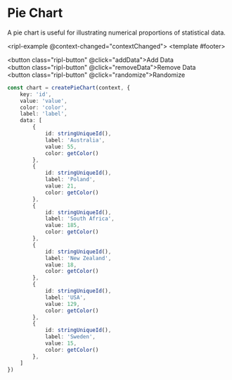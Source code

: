# Pie Chart

A pie chart is useful for illustrating numerical proportions of statistical data.

<ripl-example @context-changed="contextChanged">
    <template #footer>
        <div layout="row">
            <button class="ripl-button" @click="addData">Add Data</button>  
            <button class="ripl-button" @click="removeData">Remove Data</button>  
            <button class="ripl-button" @click="randomize">Randomize</button>  
        </div>
    </template>
</ripl-example>

<script lang="ts" setup>
import {
    ref,
} from 'vue';

import {
    Context,
    serialiseRGBA,
    clamp
} from '@ripl/core';

import {
    PieChart,
    createPieChart
} from '@ripl/charts';

import {
    stringUniqueId
} from '@ripl/utilities';

import {
    useRiplChart
} from '../../.vitepress/compositions/example';

const getColor = () => serialiseRGBA(
    clamp(Math.round(Math.random()) * 255, 80, 230),
    clamp(Math.round(Math.random()) * 255, 80, 230),
    clamp(Math.round(Math.random()) * 255, 80, 230),
    1
);

let data = Array.from([
    'Australia',
    'Poland',
    'South Africa',
    'New Zealand',
    'United States',
    'Sweden'
], label => getDataItem(label));

const {
    contextChanged,
    chart
} = useRiplChart(context => createPieChart(context, {
    key: 'id',
    value: 'value',
    color: 'color',
    label: 'label',
    data,
}));

function getDataValue() {
    return Math.round(Math.random() * 500);
}

function getDataItem(label: string = stringUniqueId()) {
    return {
        label,
        id: stringUniqueId(),
        value: getDataValue(),
        color: getColor()
    }
}

function update() {
    chart.value?.update({ data });
}

function editData(body: (index: number) => void) {
    const index = Math.floor(Math.random() * data.length);

    body(index);
    update();
}

function addData() {
    editData(index => data.splice(index, 0, getDataItem()));
}

function removeData() {
    editData(index => data.splice(index, 1));
}

function randomize() {
    data = data.map(item => ({
        ...item,
        value: getDataValue()
    }));

    update();
}
</script>

```typescript
const chart = createPieChart(context, {
    key: 'id',
    value: 'value',
    color: 'color',
    label: 'label',
    data: [
        {
            id: stringUniqueId(),
            label: 'Australia',
            value: 55,
            color: getColor()
        },
        {
            id: stringUniqueId(),
            label: 'Poland',
            value: 21,
            color: getColor()
        },
        {
            id: stringUniqueId(),
            label: 'South Africa',
            value: 185,
            color: getColor()
        },
        {
            id: stringUniqueId(),
            label: 'New Zealand',
            value: 18,
            color: getColor()
        },
        {
            id: stringUniqueId(),
            label: 'USA',
            value: 129,
            color: getColor()
        },
        {
            id: stringUniqueId(),
            label: 'Sweden',
            value: 15,
            color: getColor()
        },
    ]
})
```